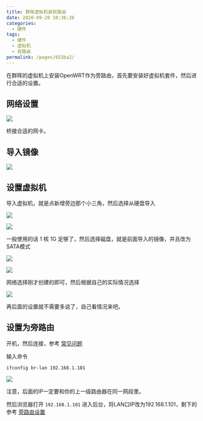 ```yaml
---
title: 群晖虚拟机装软路由
date: 2020-09-28 10:36:26
categories: 
  - 硬件
tags: 
  - 硬件
  - 虚拟机
  - 软路由
permalink: /pages/653ba2/
---
```


在群晖的虚拟机上安装OpenWRT作为旁路由，首先要安装好虚拟机套件，然后进行合适的设置。

## 网络设置

![](https://file.sm9.top/item/5f71401d160a154a67f94829.png)

桥接合适的网卡。

## 导入镜像

![](https://file.sm9.top/item/5f71401d160a154a67f94827.png)

## 设置虚拟机

导入虚拟机，就是点新增旁边那个小三角，然后选择从硬盘导入

![](https://file.sm9.top/item/5f714045160a154a67f95338.png)

![](https://file.sm9.top/item/5f714045160a154a67f95336.png)

一般使用的话 1 核 1G 足够了，然后选择磁盘，就是前面导入的镜像，并且改为SATA模式

![](https://file.sm9.top/item/5f714070160a154a67f9601a.png)


![](https://file.sm9.top/item/5f714070160a154a67f9601c.png)

网络选择刚才创建的即可，然后根据自己的实际情况选择

![](https://file.sm9.top/item/5f714091160a154a67f96a38.png)

再后面的设置就不需要多说了，自己看情况来吧。

## 设置为旁路由

开机，然后连接，参考 [常见问题](/pages/4da882/)

输入命令

```
ifconfig br-lan 192.168.1.101
```

![](https://file.sm9.top/item/5f71409e160a154a67f96db6.png)

注意，后面的IP一定要和你的上一级路由器在同一网段里。

然后浏览器打开 `192.168.1.101` 进入后台，将LAN口IP改为192.168.1.101，剩下的参考 [旁路由设置](/pages/b89404/)